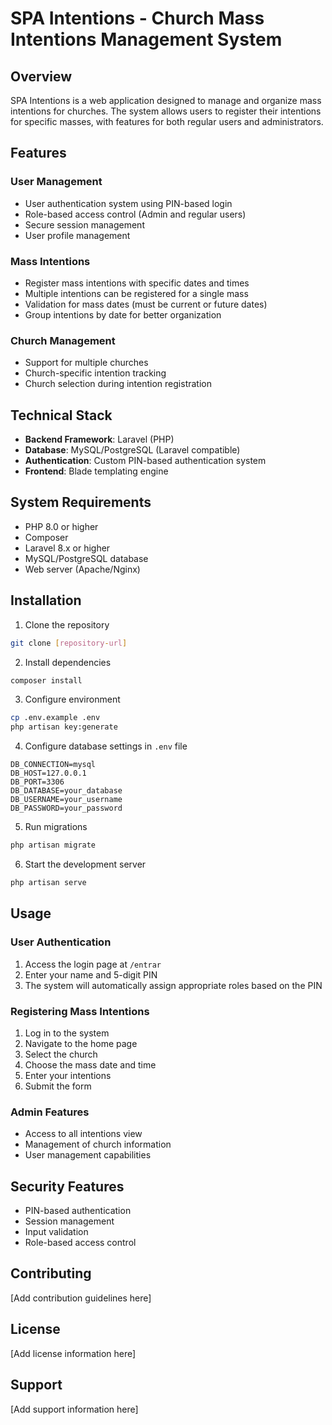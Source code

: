 # SPA Intentions - Church Mass Intentions Management System

## Overview
SPA Intentions is a web application designed to manage and organize mass intentions for churches. The system allows users to register their intentions for specific masses, with features for both regular users and administrators.

## Features

### User Management
- User authentication system using PIN-based login
- Role-based access control (Admin and regular users)
- Secure session management
- User profile management

### Mass Intentions
- Register mass intentions with specific dates and times
- Multiple intentions can be registered for a single mass
- Validation for mass dates (must be current or future dates)
- Group intentions by date for better organization

### Church Management
- Support for multiple churches
- Church-specific intention tracking
- Church selection during intention registration

## Technical Stack
- **Backend Framework**: Laravel (PHP)
- **Database**: MySQL/PostgreSQL (Laravel compatible)
- **Authentication**: Custom PIN-based authentication system
- **Frontend**: Blade templating engine

## System Requirements
- PHP 8.0 or higher
- Composer
- Laravel 8.x or higher
- MySQL/PostgreSQL database
- Web server (Apache/Nginx)

## Installation

1. Clone the repository
```bash
git clone [repository-url]
```

2. Install dependencies
```bash
composer install
```

3. Configure environment
```bash
cp .env.example .env
php artisan key:generate
```

4. Configure database settings in `.env` file
```
DB_CONNECTION=mysql
DB_HOST=127.0.0.1
DB_PORT=3306
DB_DATABASE=your_database
DB_USERNAME=your_username
DB_PASSWORD=your_password
```

5. Run migrations
```bash
php artisan migrate
```

6. Start the development server
```bash
php artisan serve
```

## Usage

### User Authentication
1. Access the login page at `/entrar`
2. Enter your name and 5-digit PIN
3. The system will automatically assign appropriate roles based on the PIN

### Registering Mass Intentions
1. Log in to the system
2. Navigate to the home page
3. Select the church
4. Choose the mass date and time
5. Enter your intentions
6. Submit the form

### Admin Features
- Access to all intentions view
- Management of church information
- User management capabilities

## Security Features
- PIN-based authentication
- Session management
- Input validation
- Role-based access control

## Contributing
[Add contribution guidelines here]

## License
[Add license information here]

## Support
[Add support information here]
